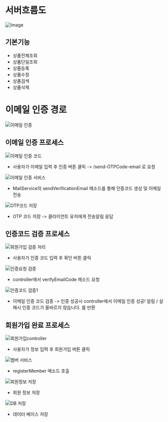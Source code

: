 # 서버흐름도
![Image](https://github.com/user-attachments/assets/c6a3fe81-c741-4860-8efd-6d32860c7920)

## 기본기능
- 상품전체조회
- 상품단일조회
- 상품등록
- 상품수정
- 상품검색
- 상품삭제


# 이메일 인증 경로
![이메일 인증](https://github.com/user-attachments/assets/d6da28d8-abbd-4e43-84cb-b3131ca3a8cf)

## 이메일 인증 프로세스
![이메일 인증 코드](https://github.com/user-attachments/assets/8ba453a5-833a-4dd5-bb5b-a5b05f13b508)
- 사용자가 이메일 입력 후 인증 버튼 클릭 -> /send-OTPCode-email 로 요청
  
![이메일 인증 서비스](https://github.com/user-attachments/assets/25be6abd-0da9-404f-8665-c96a235523c6)
- MailService의 sendVerificationEmail 메소드를 통해 인증코드 생성 및 이메일 전송
  
![OTP코드 저장](https://github.com/user-attachments/assets/d6612415-cced-40c1-ba23-fb14eff84370)
- OTP 코드 저장 -> 클라이언트 유저에게 전송알림 응답



## 인증코드 검증 프로세스
![회원가입 검증 처리](https://github.com/user-attachments/assets/e5582cba-117f-4aed-b1f0-018da079a085)
- 사용자가 인증 코드 입력 후 확인 버튼 클릭
  
![인증요청 검증](https://github.com/user-attachments/assets/e9d47dfe-a3f5-4588-a5ba-584907ae8272)
- controller에서 verifyEmailCode 메소드 요청
  
![인증코드 검증1](https://github.com/user-attachments/assets/f750cedc-b2cf-48f3-a1d0-0badf622ff9f)
- 이메일 인증 코드 검증 -> 인증 성공시 controller에서 이메일 인증 성공! 알림 / 실패시 인증 코드가 올바르지 않습니다. 를 반환



## 회원가입 완료 프로세스
![회원가입controller](https://github.com/user-attachments/assets/9feb8d6d-a05a-4049-aebc-c6709756c140)
- 사용자가 정보 입력 후 회원가입 버튼 클릭

![멤버 서비스 ](https://github.com/user-attachments/assets/de94f3b0-4295-47b2-bd51-8f7a55a0799d)
- registerMember 메소드 호출

![회원정보 저장](https://github.com/user-attachments/assets/bfa0fa4e-7889-4374-8c19-6da59e26e689)
- 회원 정보 저장

![DB 저장](https://github.com/user-attachments/assets/cbcd3e08-cbbc-4ec9-bbdb-0bdec62227f9)
- 데이터 베이스 저장







   
